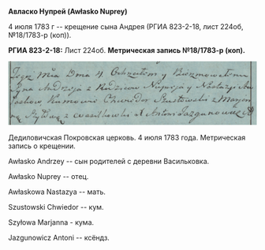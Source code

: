 **Авласко Нупрей (Awłasko Nuprey)**

4 июля 1783 г -- крещение сына Андрея (РГИА 823-2-18, лист 224об,
№18/1783-р (коп)).

**РГИА 823-2-18:** Лист 224об. **Метрическая запись №18/1783-р (коп).**

![](./media/d3b939b4c06056065a1b34f78a4e1b49c5d8f4ed.png)

Дедиловичская Покровская церковь. 4 июля 1783 года. Метрическая запись о
крещении.

Awłasko Andrzey -- сын родителей с деревни Васильковка.

Awłasko Nuprey -- отец.

Awłaskowa Nastazya -- мать.

Szustowski Chwiedor -- кум.

Szyłowa Marjanna - кума.

Jazgunowicz Antoni -- ксёндз.
